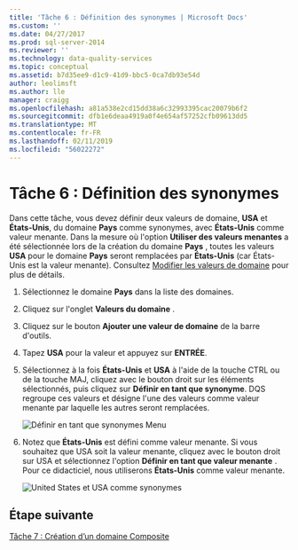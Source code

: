 ```yaml
---
title: 'Tâche 6 : Définition des synonymes | Microsoft Docs'
ms.custom: ''
ms.date: 04/27/2017
ms.prod: sql-server-2014
ms.reviewer: ''
ms.technology: data-quality-services
ms.topic: conceptual
ms.assetid: b7d35ee9-d1c9-41d9-bbc5-0ca7db93e54d
author: leolimsft
ms.author: lle
manager: craigg
ms.openlocfilehash: a81a538e2cd15dd38a6c32993395cac20079b6f2
ms.sourcegitcommit: dfb1e6deaa4919a0f4e654af57252cfb09613dd5
ms.translationtype: MT
ms.contentlocale: fr-FR
ms.lasthandoff: 02/11/2019
ms.locfileid: "56022272"
---
```

# <a name="task-6-setting-synonyms"></a>Tâche 6 : Définition des synonymes
  Dans cette tâche, vous devez définir deux valeurs de domaine, **USA** et **États-Unis**, du domaine **Pays** comme synonymes, avec **États-Unis** comme valeur menante. Dans la mesure où l'option **Utiliser des valeurs menantes** a été sélectionnée lors de la création du domaine **Pays** , toutes les valeurs **USA** pour le domaine **Pays** seront remplacées par **États-Unis** (car États-Unis est la valeur menante). Consultez [Modifier les valeurs de domaine](https://msdn.microsoft.com/library/hh510408.aspx) pour plus de détails.  
  
1.  Sélectionnez le domaine **Pays** dans la liste des domaines.  
  
2.  Cliquez sur l'onglet **Valeurs du domaine** .  
  
3.  Cliquez sur le bouton **Ajouter une valeur de domaine** de la barre d'outils.  
  
4.  Tapez **USA** pour la valeur et appuyez sur **ENTRÉE**.  
  
5.  Sélectionnez à la fois **États-Unis** et **USA** à l'aide de la touche CTRL ou de la touche MAJ, cliquez avec le bouton droit sur les éléments sélectionnés, puis cliquez sur **Définir en tant que synonyme**. DQS regroupe ces valeurs et désigne l'une des valeurs comme valeur menante par laquelle les autres seront remplacées.  
  
     ![Définir en tant que synonymes Menu](../../2014/tutorials/media/et-settingsynonyms-01.jpg "définir en tant que synonymes Menu")  
  
6.  Notez que **États-Unis** est défini comme valeur menante. Si vous souhaitez que USA soit la valeur menante, cliquez avec le bouton droit sur USA et sélectionnez l'option **Définir en tant que valeur menante** . Pour ce didacticiel, nous utiliserons **États-Unis** comme valeur menante.  
  
     ![United States et USA comme synonymes](../../2014/tutorials/media/et-settingsynonyms-02.jpg "United States et USA comme synonymes")  
  
## <a name="next-step"></a>Étape suivante  
 [Tâche 7 : Création d’un domaine Composite](../../2014/tutorials/task-7-creating-a-composite-domain.md)  
  
  
